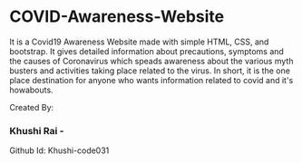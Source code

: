 # COVID-Awareness-Website
It is a Covid19 Awareness Website made with simple HTML, CSS, and bootstrap.
It gives detailed information about precautions, symptoms and the causes of Coronavirus which speads awareness about the various myth busters 
and activities taking place related to the virus.
In short, it is the one place destination for anyone who wants information related to covid and it's howabouts.

Created By:

### Khushi Rai -
Github Id: Khushi-code031



